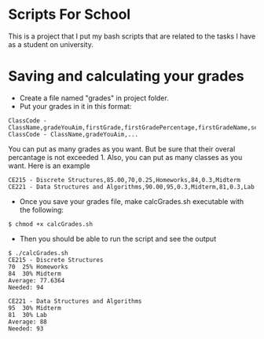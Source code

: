 # Scripts For School

This is a project that I put my bash scripts that are related to the tasks I have as a student on university.

# Saving and calculating your grades

- Create a file named "grades" in project folder.
- Put your grades in it in this format:

```
ClassCode - ClassName,gradeYouAim,firstGrade,firstGradePercentage,firstGradeName,secondGrade,secondGradePercentage,secondGradeName...
ClassCode - ClassName,gradeYouAim,...
```

You can put as many grades as you want. But be sure that their overal percantage is not exceeded 1.
Also, you can put as many classes as you want.
Here is an example

```
CE215 - Discrete Structures,85.00,70,0.25,Homeworks,84,0.3,Midterm
CE221 - Data Structures and Algorithms,90.00,95,0.3,Midterm,81,0.3,Lab
```

- Once you save your grades file, make calcGrades.sh executable with the following:

```
$ chmod +x calcGrades.sh
```

- Then you should be able to run the script and see the output

```
$ ./calcGrades.sh
CE215 - Discrete Structures
70	25%	Homeworks
84	30%	Midterm
Average: 77.6364
Needed: 94

CE221 - Data Structures and Algorithms
95	30%	Midterm
81	30%	Lab
Average: 88
Needed: 93

```
